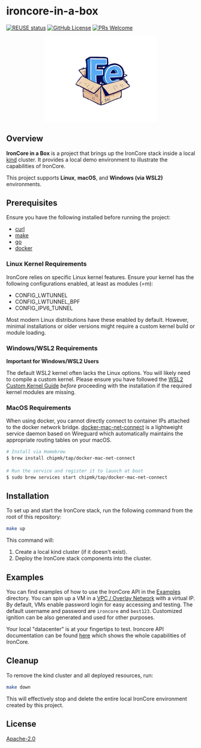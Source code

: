 # ironcore-in-a-box

[![REUSE status](https://api.reuse.software/badge/github.com/ironcore-dev/ironcore-in-a-box)](https://api.reuse.software/info/github.com/ironcore-dev/ironcore-in-a-box)
[![GitHub License](https://img.shields.io/static/v1?label=License&message=Apache-2.0&color=blue)](LICENSE)
[![PRs Welcome](https://img.shields.io/badge/PRs-welcome-brightgreen.svg)](https://makeapullrequest.com)

<p align="center">
  <img src="docs/assets/logo.png" alt="IronCore in a Box" width="300"/>
</p>

## Overview

**IronCore in a Box** is a project that brings up the IronCore stack inside a local [kind](https://kind.sigs.k8s.io/) cluster. It provides a local demo environment to illustrate the capabilities of IronCore.

This project supports **Linux**, **macOS**, and **Windows (via WSL2)** environments.

## Prerequisites

Ensure you have the following installed before running the project:

* [curl](https://curl.se/)
* [make](https://www.gnu.org/software/make/)
* [go](https://go.dev/)
* [docker](https://www.docker.com/)

### Linux Kernel Requirements

IronCore relies on specific Linux kernel features. Ensure your kernel has the following configurations enabled, at least as modules (=m):

* CONFIG_LWTUNNEL
* CONFIG_LWTUNNEL_BPF
* CONFIG_IPV6_TUNNEL

Most modern Linux distributions have these enabled by default. However, minimal installations or older versions might require a custom kernel build or module loading.

### Windows/WSL2 Requirements

**Important for Windows/WSL2 Users** 

The default WSL2 kernel often lacks the Linux options. You will likely need to compile a custom kernel. Please ensure you have followed the [WSL2 Custom Kernel Guide](docs/windows_wsl2_kernel.md) *before* proceeding with the installation if the required kernel modules are missing.

### MacOS Requirements

When using docker, you cannot directly connect to container IPs attached to the docker network bridge. [docker-mac-net-connect](https://github.com/chipmk/docker-mac-net-connect) is a lightweight service daemon based on Wireguard which automatically maintains the appropriate routing tables on your macOS.

```bash
# Install via Homebrew
$ brew install chipmk/tap/docker-mac-net-connect

# Run the service and register it to launch at boot
$ sudo brew services start chipmk/tap/docker-mac-net-connect
```

## Installation

To set up and start the IronCore stack, run the following command from the root of this repository:

```sh
make up
```


This command will:
1.  Create a local kind cluster (if it doesn't exist).
2.  Deploy the IronCore stack components into the cluster.

## Examples

You can find examples of how to use the IronCore API in the [Examples](examples/) directory. You can spin up a VM in a [VPC / Overlay Network](https://en.wikipedia.org/wiki/Virtual_private_cloud) with a virtual IP. By default, VMs enable password login for easy accessing and testing. The default username and password are `ironcore` and `best123`. Customized ignition can be also generated and used for other purposes.

Your local "datacenter" is at your fingertips to test. Ironcore API documentation can be found [here](https://ironcore-dev.github.io/ironcore/api-reference/overview/) which shows the whole capabilities of IronCore.

## Cleanup

To remove the kind cluster and all deployed resources, run:

```sh
make down
```


This will effectively stop and delete the entire local IronCore environment created by this project.

## License

[Apache-2.0](LICENSE)
